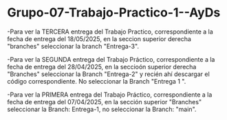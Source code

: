 # Grupo-07-Trabajo-Practico-1--AyDs
-Para ver la TERCERA entrega del Trabajo Practico, correspondiente a la fecha de entrega del 18/05/2025, en la seccion superior derecha "branches" seleccionar la branch "Entrega-3".

-Para ver la SEGUNDA entrega del Trabajo Práctico, correspondiente a la fecha de entrega del 28/04/2025, en la seccioón superior derecha "Branches" seleccionar la Branch "Entrega-2" y recién ahí descargar el código correspondiente. No seleccionar la Branch "Entrega 1 ".

-Para ver la PRIMERA entrega del Trabajo Práctico, correspondiente a la fecha de entrega del 07/04/2025, en la sección superior "Branches" seleccionar la Branch: Entrega-1, no seleccionar la Branch: "main".
